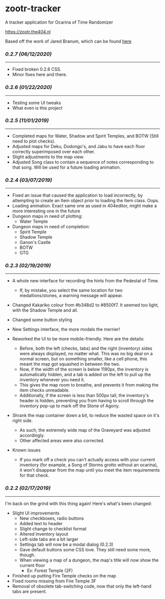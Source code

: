 # zootr-tracker
A tracker application for Ocarina of Time Randomizer  

https://zootr.the404.nl

Based off the work of Jared Branum, which can be found [here](https://github.com/jaredbranum/zootr-tracker)

### *0.2.7 (06/12/2020)*
------------------------
- Fixed broken 0.2.6 CSS.
- Minor fixes here and there.

### *0.2.6 (01/22/2020)*
------------------------
- Testing some UI tweaks
- What even is this project

### *0.2.5 (11/01/2019)*
------------------------
- Completed maps for Water, Shadow and Spirit Temples, and BOTW (Still need to plot checks).
- Adjusted maps for Deku, Dodongo's, and Jabu to have each floor correctly superimposed over each other.
- Slight adjustments to the map view.
- Adjusted Song class to contain a sequence of notes corresponding to that song. Will be used for a future loading animation.

### *0.2.4 (03/07/2019)*
------------------------
- Fixed an issue that caused the application to load incorrectly, by attempting to create an Item object prior to loading the Item class. Oops.
- Loading animation. Exact same one as used in 404editor, might make a more interesting one in the future
- Dungeon maps in need of plotting:
	- Water Temple
- Dungeon maps in need of completion:
	- Spirit Temple
	- Shadow Temple
	- Ganon's Castle
	- BOTW
	- GTG

### *0.2.3 (02/19/2019)*
------------------------
- A whole new interface for recording the hints from the Pedestal of Time.
	- If, by mistake, you select the same location for two medallions/stones, a warning message will appear.
- Changed Kakariko colour from #b348d2 to #8500f7. It seemed too light, with the Shadow Temple and all.
- Changed some button styling
- New Settings interface, the more modals the merrier!
- Reworked the UI to be more mobile-friendly. Here are the details:
	- Before, both the left (checks, tabs) and the right (inventory) sides were always displayed, no matter what. This was no big deal on a normal screen, but on something smaller, like a cell phone, this meant the map got squashed in between the two.
	- Now, if the width of the screen is below 1190px, the inventory is automatically hidden, and a tab is added on the left to pull up the inventory whenever you need it.
	- This gives the map room to breathe, and prevents it from making the item checks unreadable.
	- Additionally, if the screen is less than 500px tall, the inventory's header is hidden, preventing you from having to scroll through the inventory pop-up to mark off the Stone of Agony.
- Shrank the map container down a bit, to reduce the wasted space on it's right side.
	- As such, the extremely wide map of the Graveyard was adjusted accordingly.
	- Other affected areas were also corrected.




- Known issues
	- If you mark off a check you can't actually access with your current inventory (for example, a Song of Storms grotto without an ocarina), it won't disappear from the map until you meet the item requirements for that check.

### *0.2.2 (02/17/2019)*
------------------------
I'm back on the grind with this thing again!
Here's what's been changed:
- Slight UI improvements
	- New checkboxes, radio buttons
	- Added text to header
	- Slight change to checklist format
	- Altered Inventory layout
	- Left-side tabs are a bit larger
	- Settings tab will now be a modal dialog (0.2.3)
	- Gave default buttons some CSS love. They still need some more, though.
	- When viewing a map of a dungeon, the map's title will now show the current floor
		- Ex: Forest Temple (2F)
- Finished up putting Fire Temple checks on the map
- Fixed rooms missing from Fire Temple 3F
- Removal of obsolete tab-switching code, now that only the left-hand tabs are present.
